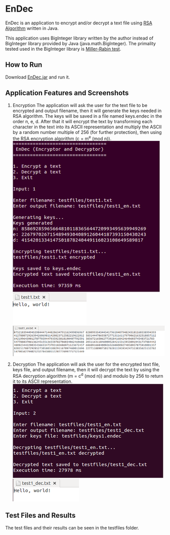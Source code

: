 # EnDec

EnDec is an application to encrypt and/or decrypt a text file using [RSA Algorithm](https://en.wikipedia.org/wiki/RSA_(cryptosystem)) written in Java.

This application uses BigInteger library written by the author instead of BigInteger library provided by Java (java.math.BigInteger).
The primality tested used in the BigInteger library is [Miller-Rabin test](https://en.wikipedia.org/wiki/Miller%E2%80%93Rabin_primality_test).

## How to Run

Download [EnDec.jar](https://github.com/jordhy97/Tugas2-Ca-IRK2015/blob/master/Jordhy%20Fernando%20-%2013515004/EnDec.jar) and run it.

## Application Features and Screenshots

1. Encryption
The application will ask the user for the text file to be encrypted and output filename, then it will generate the keys needed in RSA algorithm. The keys will be saved in a file named keys.endec in the order n, e, d.
After that it will encrypt the text by transforming each character in the text into its ASCII representation and multiply the ASCII by a random number multiple of 256 (for further protection), then using the RSA encryption algorithm (c = m<sup>e</sup> (mod n)).
![EnDec - Encryption](screenshot/encryption.png)
![test1.txt](screenshot/test.png)
![test1_en.txt](screenshot/test_en.png)

2. Decryption
The application will ask the user for the encrypted text file, keys file, and output filename, then it will decrypt the text by using the RSA decryption algorithm (m = c<sup>d</sup> (mod n)) and modulo by 256 to return it to its ASCII representation.
![EnDec - Decryption](screenshot/decryption.png)
![test1_dec.txt](screenshot/test_dec.png)

## Test Files and Results
The test files and their results can be seen in the testfiles folder.